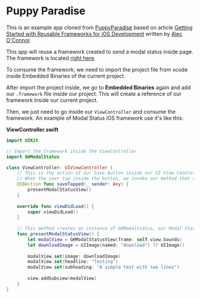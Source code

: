 # Puppy Paradise
This is an example app cloned from [PuppyParadise](https://github.com/alecdoconnor/PuppyParadise) based on article [Getting Started with Reusable Frameworks for iOS Development](https://medium.com/flawless-app-stories/getting-started-with-reusable-frameworks-for-ios-development-f00d74827d11) written by [Alec O'Connor](https://medium.com/@alecoconnor).

This app will reuse a framework created to send a modal status inside page. The framework is located [right here](https://github.com/gabrielhsp/modal-status-ios).

To consume the framework, we need to import the project file from xcode inside Embedded Binaries of the current project.

After import the project inside, we go to **Embedded Binaries** again and add our `.framework` file inside our project. This will create a reference of our framework inside our current project.

Then, we just need to go inside our `ViewController` and consume the framework. An example of Modal Status iOS framework use it's like this:

**ViewController.swift**

```swift
import UIKit

// Import the framework inside the ViewController
import GHModalStatus

class ViewController: UIViewController {
    // This is the action of our Save button inside our UI View Controller
    // When the user tap inside the button, we invoke our method that consumes our framework
    @IBAction func saveTapped(_ sender: Any) {
        presentModalStatusView()
    }
    
    override func viewDidLoad() {
        super.viewDidLoad()
    }
    
    // This method creates an instance of GHModalStatus, our Modal Status iOS Framework
    func presentModalStatusView() {
        let modalView = GHModalStatusView(frame: self.view.bounds)
        let downloadImage = UIImage(named: "download") ?? UIImage()
     
        modalView.set(image: downloadImage)
        modalView.set(headline: "Testing")
        modalView.set(subheading: "A simple test with two lines")
        
        view.addSubview(modalView)
    }
}


```
